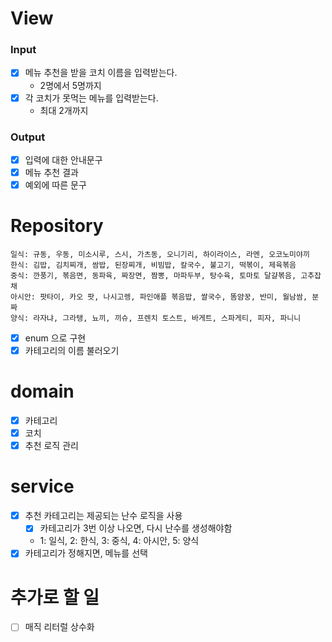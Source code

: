 # View

### Input

- [X] 메뉴 추천을 받을 코치 이름을 입력받는다.
    - 2명에서 5명까지
- [X] 각 코치가 못먹는 메뉴를 입력받는다.
    - 최대 2개까지

### Output

- [X] 입력에 대한 안내문구
- [X] 메뉴 추천 결과
- [X] 예외에 따른 문구

# Repository

```
일식: 규동, 우동, 미소시루, 스시, 가츠동, 오니기리, 하이라이스, 라멘, 오코노미야끼
한식: 김밥, 김치찌개, 쌈밥, 된장찌개, 비빔밥, 칼국수, 불고기, 떡볶이, 제육볶음
중식: 깐풍기, 볶음면, 동파육, 짜장면, 짬뽕, 마파두부, 탕수육, 토마토 달걀볶음, 고추잡채
아시안: 팟타이, 카오 팟, 나시고렝, 파인애플 볶음밥, 쌀국수, 똠얌꿍, 반미, 월남쌈, 분짜
양식: 라자냐, 그라탱, 뇨끼, 끼슈, 프렌치 토스트, 바게트, 스파게티, 피자, 파니니
```

- [X] enum 으로 구현
- [X] 카테고리의 이름 불러오기

# domain

- [X] 카테고리
- [X] 코치
- [X] 추천 로직 관리

# service

- [X] 추천 카테고리는 제공되는 난수 로직을 사용
    - [X] 카테고리가 3번 이상 나오면, 다시 난수를 생성해야함
    - 1: 일식, 2: 한식, 3: 중식, 4: 아시안, 5: 양식
- [X] 카테고리가 정해지면, 메뉴를 선택

# 추가로 할 일

- [ ] 매직 리터럴 상수화
